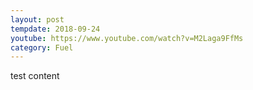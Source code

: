 ```yaml
---
layout: post
tempdate: 2018-09-24
youtube: https://www.youtube.com/watch?v=M2Laga9FfMs
category: Fuel
---
```

test content